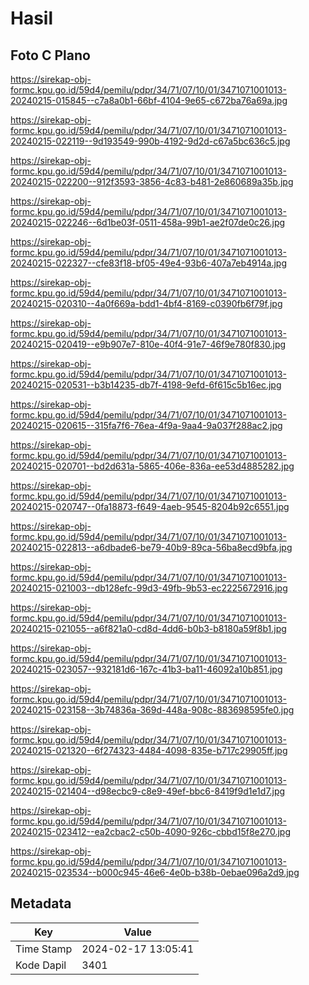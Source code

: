 # Hasil

## Foto C Plano

https://sirekap-obj-formc.kpu.go.id/59d4/pemilu/pdpr/34/71/07/10/01/3471071001013-20240215-015845--c7a8a0b1-66bf-4104-9e65-c672ba76a69a.jpg

https://sirekap-obj-formc.kpu.go.id/59d4/pemilu/pdpr/34/71/07/10/01/3471071001013-20240215-022119--9d193549-990b-4192-9d2d-c67a5bc636c5.jpg

https://sirekap-obj-formc.kpu.go.id/59d4/pemilu/pdpr/34/71/07/10/01/3471071001013-20240215-022200--912f3593-3856-4c83-b481-2e860689a35b.jpg

https://sirekap-obj-formc.kpu.go.id/59d4/pemilu/pdpr/34/71/07/10/01/3471071001013-20240215-022246--6d1be03f-0511-458a-99b1-ae2f07de0c26.jpg

https://sirekap-obj-formc.kpu.go.id/59d4/pemilu/pdpr/34/71/07/10/01/3471071001013-20240215-022327--cfe83f18-bf05-49e4-93b6-407a7eb4914a.jpg

https://sirekap-obj-formc.kpu.go.id/59d4/pemilu/pdpr/34/71/07/10/01/3471071001013-20240215-020310--4a0f669a-bdd1-4bf4-8169-c0390fb6f79f.jpg

https://sirekap-obj-formc.kpu.go.id/59d4/pemilu/pdpr/34/71/07/10/01/3471071001013-20240215-020419--e9b907e7-810e-40f4-91e7-46f9e780f830.jpg

https://sirekap-obj-formc.kpu.go.id/59d4/pemilu/pdpr/34/71/07/10/01/3471071001013-20240215-020531--b3b14235-db7f-4198-9efd-6f615c5b16ec.jpg

https://sirekap-obj-formc.kpu.go.id/59d4/pemilu/pdpr/34/71/07/10/01/3471071001013-20240215-020615--315fa7f6-76ea-4f9a-9aa4-9a037f288ac2.jpg

https://sirekap-obj-formc.kpu.go.id/59d4/pemilu/pdpr/34/71/07/10/01/3471071001013-20240215-020701--bd2d631a-5865-406e-836a-ee53d4885282.jpg

https://sirekap-obj-formc.kpu.go.id/59d4/pemilu/pdpr/34/71/07/10/01/3471071001013-20240215-020747--0fa18873-f649-4aeb-9545-8204b92c6551.jpg

https://sirekap-obj-formc.kpu.go.id/59d4/pemilu/pdpr/34/71/07/10/01/3471071001013-20240215-022813--a6dbade6-be79-40b9-89ca-56ba8ecd9bfa.jpg

https://sirekap-obj-formc.kpu.go.id/59d4/pemilu/pdpr/34/71/07/10/01/3471071001013-20240215-021003--db128efc-99d3-49fb-9b53-ec2225672916.jpg

https://sirekap-obj-formc.kpu.go.id/59d4/pemilu/pdpr/34/71/07/10/01/3471071001013-20240215-021055--a6f821a0-cd8d-4dd6-b0b3-b8180a59f8b1.jpg

https://sirekap-obj-formc.kpu.go.id/59d4/pemilu/pdpr/34/71/07/10/01/3471071001013-20240215-023057--932181d6-167c-41b3-ba11-46092a10b851.jpg

https://sirekap-obj-formc.kpu.go.id/59d4/pemilu/pdpr/34/71/07/10/01/3471071001013-20240215-023158--3b74836a-369d-448a-908c-883698595fe0.jpg

https://sirekap-obj-formc.kpu.go.id/59d4/pemilu/pdpr/34/71/07/10/01/3471071001013-20240215-021320--6f274323-4484-4098-835e-b717c29905ff.jpg

https://sirekap-obj-formc.kpu.go.id/59d4/pemilu/pdpr/34/71/07/10/01/3471071001013-20240215-021404--d98ecbc9-c8e9-49ef-bbc6-8419f9d1e1d7.jpg

https://sirekap-obj-formc.kpu.go.id/59d4/pemilu/pdpr/34/71/07/10/01/3471071001013-20240215-023412--ea2cbac2-c50b-4090-926c-cbbd15f8e270.jpg

https://sirekap-obj-formc.kpu.go.id/59d4/pemilu/pdpr/34/71/07/10/01/3471071001013-20240215-023534--b000c945-46e6-4e0b-b38b-0ebae096a2d9.jpg


## Metadata

| Key        | Value               |
| ---------- | ------------------- |
| Time Stamp | 2024-02-17 13:05:41 |
| Kode Dapil | 3401                |



